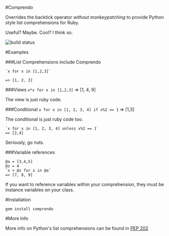 #Comprendo

Overrides the backtick operator _without monkeypatching_ to provide Python style list comprehensions for Ruby.



Useful? Maybe. Cool? I think so.

![build status](https://secure.travis-ci.org/sberan/Comprendo.png)

#Examples

###List Comprehensions
    include Comprendo
    
    `x for x in [1,2,3]`
    
    => [1, 2, 3]


###Views
    `x*x for x in [1,2,3]`
    => [1, 4, 9]   

The view is just ruby code.

###Conditional
    `x for x in [1, 2, 3, 4] if x%2 == 1`
    => [1,3]
    
The conditional is just ruby code too.

    `x for x in [1, 2, 3, 4] unless x%2 == 1`
    => [2,4]

Seriously, go nuts.
    
###Variable references

    @a = [3,4,5]
    @z = 4
    `x + @z for x in @a`
    => [7, 8, 9]

If you want to reference variables within your comprehension, they must be
instance variables on your class.


#Installation

    gem install comprendo

#More Info

More info on Python's list comprehensions can be found in [PEP 202](http://www.python.org/dev/peps/pep-0202/)
